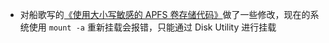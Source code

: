 - 对船歌写的[《使用大小写敏感的 APFS 卷存储代码》](https://wi1dcard.dev/posts/use-case-sensitive-apfs-volume/)做了一些修改，现在的系统使用 `mount -a` 重新挂载会报错，只能通过 Disk Utility 进行挂载